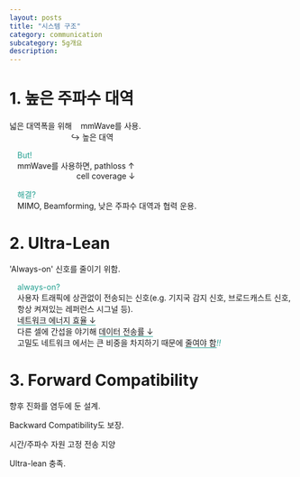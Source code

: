 ```yaml
---
layout: posts
title: "시스템 구조"
category: communication
subcategory: 5g개요
description:
---
```


# 1. 높은 주파수 대역

<p>
넓은 대역폭을 위해 <sup><img src="/images/note/note-star.png" style="height:1em;"/></sup>mmWave를 사용.<br>
<span style="margin-left:7.8em;">&#8618; 높은 대역</span>
</p>
<p style="margin-left:1em;">
<font color="#24A091">But!</font><br>
mmWave를 사용하면, pathloss &uarr;<br>
<span style="margin-left:7.5em;">cell coverage &darr;</span>
</p>
<p style="margin-left:1em;">
<font color="#24A091">해결?</font><br>
MIMO, Beamforming, 낮은 주파수 대역과 협력 운용.
</p>

# 2. Ultra-Lean

<p>
'Always-on' 신호를 줄이기 위함.
</p>
<p style="margin-left:1em;">
<font color="#24A091">always-on?</font><br>
사용자 트래픽에 상관없이 전송되는 신호(e.g. 기지국 감지 신호, 브로드캐스트 신호, 항상 켜져있는 레퍼런스 시그널 등).<br>
<span style="border-bottom:#24A091 1px solid;">네트워크 에너지 효율 &darr;</span><br>
다른 셀에 간섭을 야기해 <span style="border-bottom:#24A091 1px solid;">데이터 전송률 &darr;</span><br>
고밀도 네트워크 에서는 큰 비중을 차지하기 때문에 <span style="border-bottom:#24A091 1px solid;">줄여야 함</span><font color="#24A091"><i>!!</i></font>
</p>

# 3. Forward Compatibility

<p>향후 진화를 염두에 둔 설계.</p>
<p>Backward Compatibility도 보장.</p>
<p>시간/주파수 자원 고정 전송 지양</p>
<p>Ultra-lean 충족.</p>